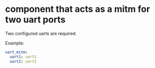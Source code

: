 # component that acts as a mitm for two uart ports

Two configured uarts are required.

Example:
```yaml
uart_mitm:
  uart1: uart1
  uart2: uart2
```

